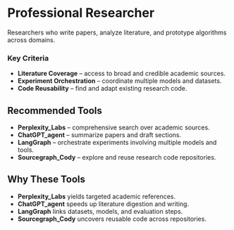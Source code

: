 # Professional Researcher

Researchers who write papers, analyze literature, and prototype algorithms across domains.

### Key Criteria
- **Literature Coverage** – access to broad and credible academic sources.
- **Experiment Orchestration** – coordinate multiple models and datasets.
- **Code Reusability** – find and adapt existing research code.

## Recommended Tools
- **Perplexity_Labs** – comprehensive search over academic sources.
- **ChatGPT_agent** – summarize papers and draft sections.
- **LangGraph** – orchestrate experiments involving multiple models and tools.
- **Sourcegraph_Cody** – explore and reuse research code repositories.

## Why These Tools
- **Perplexity_Labs** yields targeted academic references.
- **ChatGPT_agent** speeds up literature digestion and writing.
- **LangGraph** links datasets, models, and evaluation steps.
- **Sourcegraph_Cody** uncovers reusable code across repositories.
